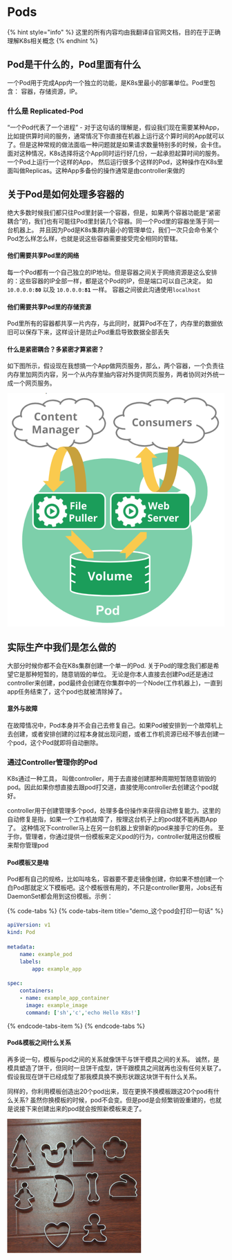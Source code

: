 # Pods

{% hint style="info" %}
这里的所有内容均由我翻译自官网文档，目的在于正确理解K8s相关概念
{% endhint %}

## Pod是干什么的，Pod里面有什么

一个Pod用于完成App内一个独立的功能，是K8s里最小的部署单位。Pod里包含： 容器，存储资源，IP。

### 什么是 Replicated-Pod 

“一个Pod代表了一个进程”  -  对于这句话的理解是，假设我们现在需要某种App，比如提供算时间的服务，通常情况下你直接在机器上运行这个算时间的App就可以了。但是这种常规的做法面临一种问题就是如果请求数量特别多的时候，会卡住。 面对这种情况，K8s选择将这个App同时运行好几份，一起承担起算时间的服务。一个Pod上运行一个这样的App， 然后运行很多个这样的Pod，这种操作在K8s里面叫做Replicas。这种App多备份的操作通常是由controller来做的

## 关于Pod是如何处理多容器的

绝大多数时候我们都只往Pod里封装一个容器，但是，如果两个容器功能是“紧密耦合”的，我们也有可能往Pod里封装几个容器。同一个Pod里的容器坐落于同一台机器上。 并且因为Pod是K8s集群内最小的管理单位，我们一次只会命令某个Pod怎么样怎么样，也就是说这些容器需要接受完全相同的管辖。

#### 他们需要共享Pod里的网络

每一个Pod都有一个自己独立的IP地址。但是容器之间关于网络资源是这么安排的：这些容器的IP全部一样，都是这个Pod的IP，但是端口可以自己决定。 如 `10.0.0.0:`**`80`** 以及 `10.0.0.0:`**`81`** 一样。 容器之间彼此沟通使用`localhost`

#### 他们需要共享Pod里的存储资源

Pod里所有的容器都共享一片内存，与此同时，就算Pod不在了，内存里的数据依旧可以保存下来，这样设计是防止Pod重启导致数据全部丢失

#### 什么是紧密耦合？多紧密才算紧密？

如下图所示，假设现在我想搞一个App做网页服务，那么，两个容器，一个负责往内存里加网页内容，另一个从内存里抽内容对外提供网页服务，两者协同对外统一成一个网页服务。

![Producer&amp;Consumer-&#x6574;&#x4F53;&#x5F62;&#x6210;&#x4E00;&#x4E2A;&#x7F51;&#x9875;&#x670D;&#x52A1;App](../../.gitbook/assets/pc-mo-xing.PNG)

## 实际生产中我们是怎么做的

大部分时候你都不会在K8s集群创建一个单一的Pod. 关于Pod的理念我们都是希望它是那种短暂的，随意销毁的单位。 无论是你本人直接去创建Pod还是通过controller来创建，pod最终会创建在你集群中的一个Node\(工作机器上\)，一直到app任务结束了，这个pod也就被清除掉了。

#### 意外与故障

在故障情况中，Pod本身并不会自己去修复自己。如果Pod被安排到一个故障机上去创建，或者安排创建的过程本身就出现问题，或者工作机资源已经不够去创建一个pod，这个Pod就即将自动删除。

### 通过Controller管理你的Pod

K8s通过一种工具， 叫做controller，用于去直接创建那种周期短暂随意销毁的pod。因此如果你想直接去跟pod打交道，直接使用controller去创建这个pod就好。

controller用于创建管理多个pod，处理多备份操作来获得自动修复能力。这里的自动修复是指，如果一个工作机故障了，按理这台机子上的pod就不能再跑App了。 这种情况下controller马上在另一台机器上安排新的pod来接手它的任务。 至于你，管理者，你通过提供一份模板来定义pod的行为，controller就用这份模板来帮你管理pod

#### Pod模板又是啥

Pod都有自己的规格，比如叫啥名，容器要不要走镜像创建，你如果不想创建一个白Pod那就定义下模板吧。这个模板很有用的，不只是controller要用，Jobs还有DaemonSet都会用到这份模板。示例：

{% code-tabs %}
{% code-tabs-item title="demo\_这个pod会打印一句话" %}
```yaml
apiVersion: v1
kind: Pod

metadata:
    name: example_pod
    labels:
        app: example_app
        
spec:
    containers:
    - name: example_app_container
      image: example_image
      command: ['sh','c','echo Hello K8s!']
```
{% endcode-tabs-item %}
{% endcode-tabs %}

#### Pod&模板之间什么关系

再多说一句，模板与pod之间的关系就像饼干与饼干模具之间的关系。 诚然，是模具塑造了饼干，但同时一旦饼干成型，饼干跟模具之间就再也没有任何关联了。假设我现在饼干已经成型了那我模具换不换形状跟这块饼干有什么关系。

同样的，你利用模板创造出20个pod出来，现在更换不换模板跟这20个pod有什么关系? 虽然你换模板的时候，pod不会变。但是pod是会频繁销毁重建的，也就是说接下来创建出来的pod就会按照新模板来走了。

![&#x997C;&#x5E72;&#x6A21;&#x5177;](../../.gitbook/assets/evaeliit0_1414346563.jpg)

